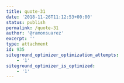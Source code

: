 ```yaml
---
title: quote-31
date: '2018-11-26T11:12:53+00:00'
status: publish
permalink: /quote-31
author: '@ramonsuarez'
excerpt: ''
type: attachment
id: 935
siteground_optimizer_optimization_attempts:
    - '1'
siteground_optimizer_is_optimized:
    - '1'
---
```

<!DOCTYPE html PUBLIC "-//W3C//DTD HTML 4.0 Transitional//EN" "http://www.w3.org/TR/REC-html40/loose.dtd">
<?xml encoding="UTF-8">
